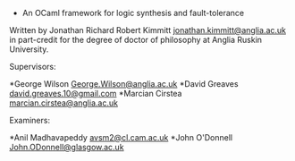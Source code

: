 * An OCaml framework for logic synthesis and fault-tolerance

Written by Jonathan Richard Robert Kimmitt <jonathan.kimmitt@anglia.ac.uk>
in part-credit for the degree of doctor of philosophy at
Anglia Ruskin University.

Supervisors:

*George Wilson <George.Wilson@anglia.ac.uk>
*David Greaves <david.greaves.10@gmail.com>
*Marcian Cirstea <marcian.cirstea@anglia.ac.uk>

Examiners:

*Anil Madhavapeddy <avsm2@cl.cam.ac.uk>
*John O'Donnell <John.ODonnell@glasgow.ac.uk>
